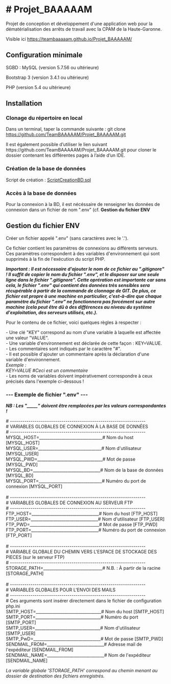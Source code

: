 <h1># Projet_BAAAAAM</h1>
Projet de conception et développement d'une application web pour la dématérialisation des arrêts de travail avec la CPAM de la Haute-Garonne.

Visible ici https://teambaaaaam.github.io/Projet_BAAAAAM/
<h2>Configuration minimale</h2>
<p>SGBD : MySQL (version 5.7.56 ou ultérieure)</p>
<p>Bootstrap 3 (version 3.4.1 ou ultérieure)</p>
<p>PHP (version 5.4 ou ultérieure)</p>

<h2>Installation</h2>
  <h3>Clonage du répertoire en local</h3>
<p>Dans un terminal, taper la commande suivante :
  git clone <a href="https://github.com/TeamBAAAAAM/Projet_BAAAAAM.git">https://github.com/TeamBAAAAAM/Projet_BAAAAAM.git</a> 
</p>
<p>Il est également possible d’utiliser le lien suivant https://github.com/TeamBAAAAAM/Projet_BAAAAAM.git pour cloner le dossier contenant les différentes pages à l’aide d’un IDE.</p>

<h3>Création de la base de données</h3>
<p> Script de création : <a href="bd_cpam/ScriptCreationBD.sql">ScriptCreationBD.sql</a></p>
<h3>Accès à la base de données</h3>
<p>Pour la connexion à la BD, il est nécéssaire de renseigner les données de connexion dans un fichier de nom ".env" (cf. <strong>Gestion du fichier ENV</strong></p>

<h2>Gestion du fichier ENV</h2>
<p>Créer un fichier appelé ".env" (sans caractères avec le '.').</p>
<p>Ce fichier contient les paramètres de connexions au différents serveurs. Ces paramètres correspondent à des variables d'environnement qui sont supprimés à la fin de l'exécution du script PHP.</p>

<p><strong><em>Important : Il est nécessaire d'ajouter le nom de ce fichier au ".gitignore" ! 
Il suffit de copier le nom du fichier ".env", et le disposer sur une seule ligne dans le fichier ".gitignore". 
Cette oprération est importante car sans cela, le fichier ".env" qui contient des données très sensibles sera récupérable à partir de la commande de clonnage de GIT. De plus, ce fichier est propre à une machine en particulier, c'est-à-dire que chaque paramètre du fichier ".env" ne fonctionnera pas forcément sur autre machine (cela peut être dû à des différences au niveau du système d'exploitation, des serveurs utilisés, etc.).</em></strong></p>

<p>Pour le contenu de ce fichier, voici quelques règles à respecter :</p>
<p>
- Une clé "KEY" correspond au nom d'une variable à laquelle est affectée une valeur "VALUE".<br>
- Une variable d'environnement est déclarée de cette façon : KEY=VALUE.<br>
- Les commentaires sont indiqués par le caractère "#".<br>
- Il est possible d'ajouter un commentaire après la déclaration d'une variable d'environnement.<br>
<em>Exemple :<br>KEY=VALUE   #Ceci est un commentaire</em><br>
- Les noms de variables doivent impérativement correspondre à ceux précisés dans l'exemple ci-dessous !<br>
</p>
  
<h3>--- Exemple de fichier ".env" ---</h3>
<p><strong><em>NB : Les "_____" doivent être remplacées par les valeurs correspondantes !</em></strong></p>
<p>
# ------------------------------------------------------------------<br>
#  VARIABLES GLOBALES DE CONNEXION À LA BASE DE DONNÉES<br>
# ------------------------------------------------------------------<br>
MYSQL_HOST=_______________________________# Nom du host [MYSQL_HOST]<br>
MYSQL_USER=_______________________________# Nom d'utilisateur [MYSQL_USER]<br>
MYSQL_PWD=________________________________# Mot de passe [MYSQL_PWD]<br>
MYSQL_BD=_________________________________# Nom de la base de données [MYSQL_BD]<br>
MYSQL_PORT=_______________________________# Numéro du port de connexion [MYSQL_PORT]<br>
<br>
# ------------------------------------------------------------------<br>
# 	VARIABLES GLOBALES DE CONNEXION AU SERVEUR FTP<br>
# ------------------------------------------------------------------<br>
FTP_HOST=_________________________________# Nom du host [FTP_HOST]<br>
FTP_USER=_________________________________# Nom d'utilisateur [FTP_USER]<br>
FTP_PWD=__________________________________# Mot de passe [FTP_PWD]<br>
FTP_PORT=_________________________________# Numéro du port de connexion [FTP_PORT]<br>
<br>
# ------------------------------------------------------------------<br>
# 	VARIABLE GLOBALE DU CHEMIN VERS L'ESPACE DE STOCKAGE DES PIECES (sur le serveur FTP)<br>
# ------------------------------------------------------------------<br>
STORAGE_PATH=_____________________________# N.B. : À partir de la racine [STORAGE_PATH]<br>
<br>
# ------------------------------------------------------------------<br>
# 	VARIABLES GLOBALES POUR L'ENVOI DES MAILS<br>
# ------------------------------------------------------------------<br>
# Ces arguments sont insérer directement dans le fichier de configuration php.ini<br>
SMTP_HOST=________________________________# Nom du host [SMTP_HOST]<br>
SMTP_PORT=________________________________# Numéro du port [SMTP_PORT]<br>
SMTP_USER=________________________________# Nom d'utilisateur [SMTP_USER]<br>
SMTP_PwD=_________________________________# Mot de passe [SMTP_PWD]<br>
SENDMAIL_FROM=____________________________# Adresse mail de l'expéditeur [SENDMAIL_FROM]<br>
SENDMAIL_NAME=____________________________# Nom de l'expéditeur [SENDMAIL_NAME]<br>
</p>
<p><em>La variable globale 'STORAGE_PATH' correspond au chemin menant au dossier de destination des fichiers enregistrés.</em></p>
